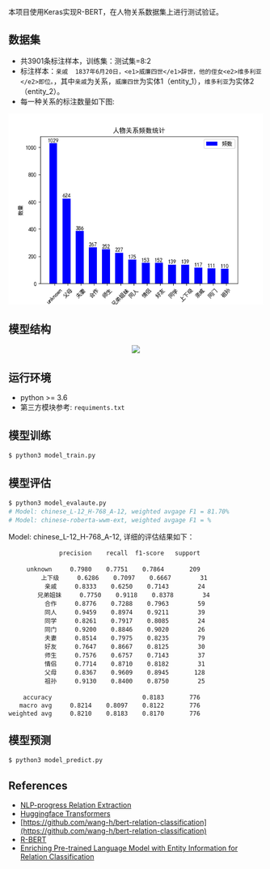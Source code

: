 本项目使用Keras实现R-BERT，在人物关系数据集上进行测试验证。

## 数据集

- 共3901条标注样本，训练集：测试集=8:2
- 标注样本：`亲戚  1837年6月20日，<e1>威廉四世</e1>辞世，他的侄女<e2>维多利亚</e2>即位。`，其中`亲戚`为关系，`威廉四世`为实体1（entity_1），`维多利亚`为实体2（entity_2）。
- 每一种关系的标注数量如下图:

<p float="left" align="center">
    <img width="600" src="https://raw.githubusercontent.com/percent4/R-BERT_for_people_relation_extraction/master/data/bar_chart.png" />  
</p>

## 模型结构

<p float="left" align="center">
    <img width="600" src="https://user-images.githubusercontent.com/28896432/68673458-1b090d00-0597-11ea-96b1-7c1453e6edbb.png" />  
</p>

## 运行环境

- python >= 3.6
- 第三方模块参考: `requiments.txt`

## 模型训练

```bash
$ python3 model_train.py
```

## 模型评估

```bash
$ python3 model_evalaute.py
# Model: chinese_L-12_H-768_A-12, weighted avgage F1 = 81.70%
# Model: chinese-roberta-wwm-ext, weighted avgage F1 = %
```

Model: chinese_L-12_H-768_A-12, 详细的评估结果如下：

```
              precision    recall  f1-score   support

     unknown     0.7980    0.7751    0.7864       209
         上下级     0.6286    0.7097    0.6667        31
          亲戚     0.8333    0.6250    0.7143        24
        兄弟姐妹     0.7750    0.9118    0.8378        34
          合作     0.8776    0.7288    0.7963        59
          同人     0.9459    0.8974    0.9211        39
          同学     0.8261    0.7917    0.8085        24
          同门     0.9200    0.8846    0.9020        26
          夫妻     0.8514    0.7975    0.8235        79
          好友     0.7647    0.8667    0.8125        30
          师生     0.7576    0.6757    0.7143        37
          情侣     0.7714    0.8710    0.8182        31
          父母     0.8367    0.9609    0.8945       128
          祖孙     0.9130    0.8400    0.8750        25

    accuracy                         0.8183       776
   macro avg     0.8214    0.8097    0.8122       776
weighted avg     0.8210    0.8183    0.8170       776
```

## 模型预测

```bash
$ python3 model_predict.py
```


## References

- [NLP-progress Relation Extraction](http://nlpprogress.com/english/relationship_extraction.html)
- [Huggingface Transformers](https://github.com/huggingface/transformers)
- [https://github.com/wang-h/bert-relation-classification](https://github.com/wang-h/bert-relation-classification)
- [R-BERT](https://github.com/monologg/R-BERT)
- [Enriching Pre-trained Language Model with Entity Information for Relation Classification](https://arxiv.org/pdf/1905.08284.pdf)